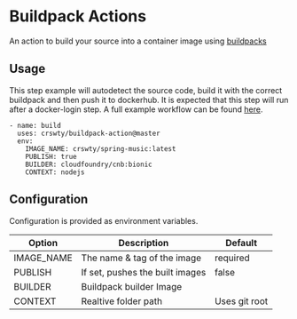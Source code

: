 
# Buildpack Actions

An action to build your source into a container image using [buildpacks](https://buildpacks.io/)


## Usage
This step example will autodetect the source code, build it with the correct buildpack and then push it to dockerhub. It is expected that this step will run after a docker-login step. A full example workflow can be found [here](https://github.com/crswty/buildpack-action/blob/master/example-workflow.yaml).

```
- name: build
  uses: crswty/buildpack-action@master
  env:
    IMAGE_NAME: crswty/spring-music:latest
    PUBLISH: true
    BUILDER: cloudfoundry/cnb:bionic
    CONTEXT: nodejs
```


## Configuration
Configuration is provided as environment variables.

Option | Description | Default
------ | ----------- | -------
IMAGE_NAME | The name & tag of the image | required
PUBLISH | If set, pushes the built images | false
BUILDER | Buildpack builder Image|
CONTEXT | Realtive folder path | Uses git root
